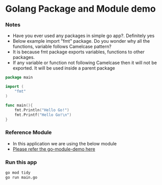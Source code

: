 # Golang Package and Module demo

### Notes

- Have you ever used any packages in simple go app?. Definitely yes
- Below example import "fmt" package. Do you wonder why all the functions, variable follows Camelcase pattern?
- It is because fmt package exports variables, functions to other packages.
- If any variable or function not following Camelcase then it will not be exported. It will be used inside a parent package

```go
package main

import (
    "fmt"
)

func main(){
    fmt.Println("Hello Go!")
    fmt.Printf("Hello Go!\n")
}

```

### Reference Module

- In this application we are using the below module
- [Please refer the go-module-demo here ](https://github.com/akilans/go-module-demo)

### Run this app

```bash
go mod tidy
go run main.go
```
